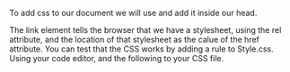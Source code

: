 To add css to our document we will use <link rel="stylesheet" href="Style.css"></link>
and add it inside our head.

The link element tells the browser that we have a stylesheet, using the rel attribute, and the location of that stylesheet as the calue of the href attribute. You can test that the CSS works by adding a rule to Style.css. Using your code editor, and the following to your CSS file.

